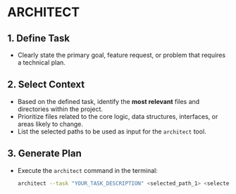 # ARCHITECT

## 1. Define Task
- Clearly state the primary goal, feature request, or problem that requires a technical plan.

## 2. Select Context
- Based on the defined task, identify the **most relevant** files and directories within the project.
- Prioritize files related to the core logic, data structures, interfaces, or areas likely to change.
- List the selected paths to be used as input for the `architect` tool.

## 3. Generate Plan
- Execute the `architect` command in the terminal:
  ```bash
  architect --task "YOUR_TASK_DESCRIPTION" <selected_path_1> <selected_path_2> ...
